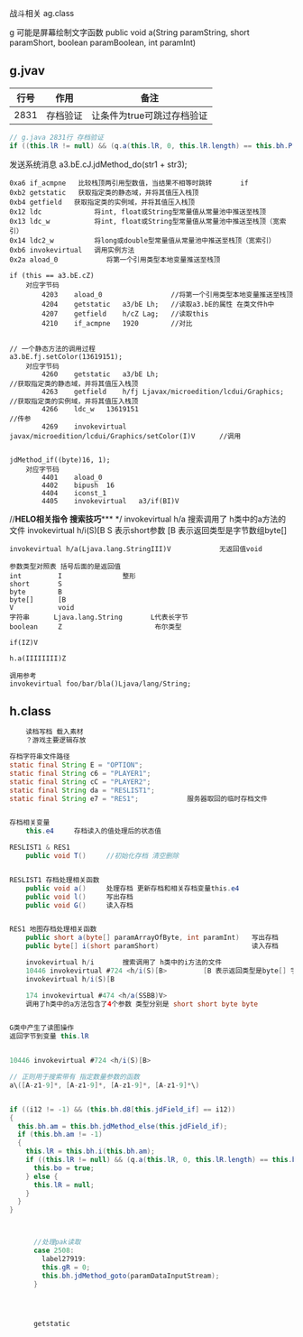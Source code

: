 

战斗相关
    ag.class

g
    可能是屏幕绘制文字函数
    public void a(String paramString, short paramShort, boolean paramBoolean, int paramInt)


## g.jvav
| 行号 | 作用     | 备注                       |
| ---- | -------- | -------------------------- |
| 2831 | 存档验证 | 让条件为true可跳过存档验证 |



```java
// g.java 2831行 存档验证
if ((this.lR != null) && (q.a(this.lR, 0, this.lR.length) == this.bh.P(this.jdField_if)))
```



发送系统消息
    a3.bE.cJ.jdMethod_do(str1 + str3);


    0xa6 if_acmpne   比较栈顶两引用型数值，当结果不相等时跳转       if
    0xb2 getstatic   获取指定类的静态域，并将其值压入栈顶 
    0xb4 getfield   获取指定类的实例域，并将其值压入栈顶 
    0x12 ldc             将int, float或String型常量值从常量池中推送至栈顶    
    0x13 ldc_w           将int, float或String型常量值从常量池中推送至栈顶（宽索引）    
    0x14 ldc2_w          将long或double型常量值从常量池中推送至栈顶（宽索引）    
    0xb6 invokevirtual   调用实例方法  
    0x2a aload_0            将第一个引用类型本地变量推送至栈顶    
    
    if (this == a3.bE.cZ)   
        对应字节码
            4203	aload_0	                //将第一个引用类型本地变量推送至栈顶
            4204	getstatic	a3/bE Lh;   //读取a3.bE的属性 在类文件h中
            4207	getfield	h/cZ Lag;   //读取this
            4210	if_acmpne	1920        //对比


    // 一个静态方法的调用过程  
    a3.bE.fj.setColor(13619151);
        对应字节码
            4260	getstatic	a3/bE Lh;                                 //获取指定类的静态域，并将其值压入栈顶 
            4263	getfield	h/fj Ljavax/microedition/lcdui/Graphics;  //获取指定类的实例域，并将其值压入栈顶 
            4266	ldc_w	13619151                                       //传参
            4269	invokevirtual	javax/microedition/lcdui/Graphics/setColor(I)V      //调用


    jdMethod_if((byte)16, 1);
        对应字节码
            4401	aload_0	
            4402	bipush	16
            4404	iconst_1	
            4405	invokevirtual	a3/if(BI)V


//********HELO相关指令 搜索技巧*********** */
    invokevirtual h/a           搜索调用了 h类中的a方法的文件
    invokevirtual h/i(S)[B        S 表示short参数 [B 表示返回类型是字节数组byte[]
     
    invokevirtual h/a(Ljava.lang.StringIII)V            无返回值void

    参数类型对照表 括号后面的是返回值
    int         I               整形
    short       S
    byte        B
    byte[]      [B    
    V           void
    字符串      Ljava.lang.String       L代表长字节
    boolean     Z                       布尔类型

    if(IZ)V

    h.a(IIIIIIII)Z

    调用参考
    invokevirtual foo/bar/bla()Ljava/lang/String;


## h.class
```java
    读档写档 载入素材
    ？游戏主要逻辑存放

存档字符串文件路径
static final String E = "OPTION";
static final String c6 = "PLAYER1";
static final String cC = "PLAYER2";
static final String da = "RESLIST1";
static final String e7 = "RES1";            服务器取回的临时存档文件


存档相关变量
    this.e4     存档读入的值处理后的状态值

RESLIST1 & RES1
    public void T()     //初始化存档 清空删除


RESLIST1 存档处理相关函数
    public void a()     处理存档 更新存档和相关存档变量this.e4
    public void l()     写出存档
    public void G()     读入存档


RES1 地图存档处理相关函数
    public short a(byte[] paramArrayOfByte, int paramInt)   写出存档
    public byte[] i(short paramShort)                       读入存档

    invokevirtual h/i       搜索调用了 h类中的i方法的文件
    10446 invokevirtual #724 <h/i(S)[B>         [B 表示返回类型是byte[] 字节数组
    invokevirtual h/i(S)[B 

    174 invokevirtual #474 <h/a(SSBB)V>        
    调用了h类中的a方法包含了4个参数 类型分别是 short short byte byte


G类中产生了读图操作
返回字节到变量 this.lR


10446 invokevirtual #724 <h/i(S)[B>

// 正则用于搜索带有 指定数量参数的函数
a\([A-z1-9]*, [A-z1-9]*, [A-z1-9]*, [A-z1-9]*\)


if ((i12 != -1) && (this.bh.d8[this.jdField_if] == i12))
{
  this.bh.am = this.bh.jdMethod_else(this.jdField_if);
  if (this.bh.am != -1)
  {
    this.lR = this.bh.i(this.bh.am);
    if ((this.lR != null) && (q.a(this.lR, 0, this.lR.length) == this.bh.P(this.jdField_if))) {
      this.bo = true;
    } else {
      this.lR = null;
    }
  }
}



      //处理pak读取
      case 2508: 
        label27919:
        this.gR = 0;
        this.bh.jdMethod_goto(paramDataInputStream);
      }




      getstatic